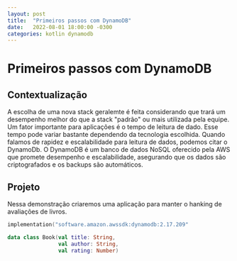 ```yaml
---
layout: post
title:  "Primeiros passos com DynamoDB"
date:   2022-08-01 18:00:00 -0300
categories: kotlin dynamodb
---
```


# Primeiros passos com DynamoDB

## Contextualização

A escolha de uma nova stack geralemte é feita considerando que trará um desempenho melhor do que a stack "padrão" ou mais utilizada pela equipe. Um fator importante para aplicações é o tempo de leitura de dado. Esse tempo pode variar bastante dependendo da tecnologia escolhida. Quando falamos de rapidez e escalabilidade para leitura de dados, podemos citar o DynamoDb. O DynamoDB é um banco de dados NoSQL oferecido pela AWS que promete desempenho e escalabilidade, asegurando que os dados são criptografados e os backups são automáticos.

## Projeto

Nessa demonstração criaremos uma aplicação para manter o hanking de avaliações de livros.

```kotlin
implementation("software.amazon.awssdk:dynamodb:2.17.209"
```

```kotlin
data class Book(val title: String, 
                val author: String, 
                val rating: Number)
```

```kotlin
```